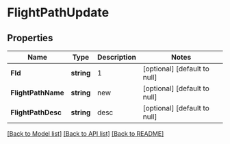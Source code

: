 # FlightPathUpdate

## Properties
Name | Type | Description | Notes
------------ | ------------- | ------------- | -------------
**FId** | **string** | 1 | [optional] [default to null]
**FlightPathName** | **string** | new | [optional] [default to null]
**FlightPathDesc** | **string** | desc | [optional] [default to null]

[[Back to Model list]](../README.md#documentation-for-models) [[Back to API list]](../README.md#documentation-for-api-endpoints) [[Back to README]](../README.md)

